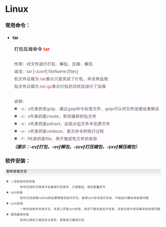 # Linux

### 常用命令：
- #### tar
    ![tar](https://raw.githubusercontent.com/JackyST0/Java-Technology-Stack/master/%E7%9B%B8%E5%85%B3%E5%9B%BE%E7%89%87/tar.png)
    ___（提示：-cvf打包，-xvf解包，-zcvf打压缩包，-zxvf解压缩包）___

### 软件安装：
![安装](https://raw.githubusercontent.com/JackyST0/Java-Technology-Stack/master/%E7%9B%B8%E5%85%B3%E5%9B%BE%E7%89%87/%E5%AE%89%E8%A3%85%E5%91%BD%E4%BB%A4.png)